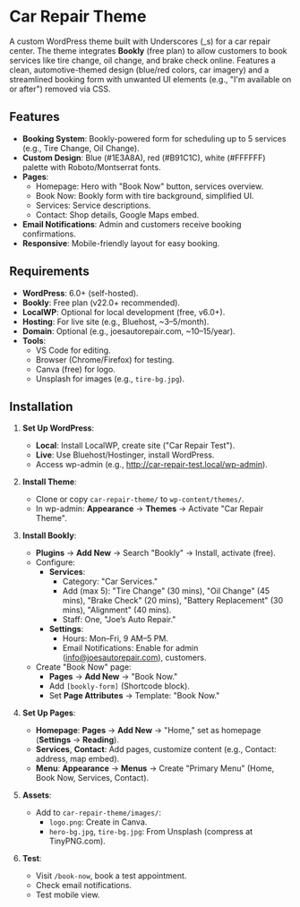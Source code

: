 # Car Repair Theme

A custom WordPress theme built with Underscores (_s) for a car repair center. The theme integrates **Bookly** (free plan) to allow customers to book services like tire change, oil change, and brake check online. Features a clean, automotive-themed design (blue/red colors, car imagery) and a streamlined booking form with unwanted UI elements (e.g., "I'm available on or after") removed via CSS.

## Features
- **Booking System**: Bookly-powered form for scheduling up to 5 services (e.g., Tire Change, Oil Change).
- **Custom Design**: Blue (#1E3A8A), red (#B91C1C), white (#FFFFFF) palette with Roboto/Montserrat fonts.
- **Pages**:
  - Homepage: Hero with "Book Now" button, services overview.
  - Book Now: Bookly form with tire background, simplified UI.
  - Services: Service descriptions.
  - Contact: Shop details, Google Maps embed.
- **Email Notifications**: Admin and customers receive booking confirmations.
- **Responsive**: Mobile-friendly layout for easy booking.

## Requirements
- **WordPress**: 6.0+ (self-hosted).
- **Bookly**: Free plan (v22.0+ recommended).
- **LocalWP**: Optional for local development (free, v6.0+).
- **Hosting**: For live site (e.g., Bluehost, ~$3–$5/month).
- **Domain**: Optional (e.g., joesautorepair.com, ~$10–$15/year).
- **Tools**:
  - VS Code for editing.
  - Browser (Chrome/Firefox) for testing.
  - Canva (free) for logo.
  - Unsplash for images (e.g., `tire-bg.jpg`).

## Installation
1. **Set Up WordPress**:
   - **Local**: Install LocalWP, create site ("Car Repair Test").
   - **Live**: Use Bluehost/Hostinger, install WordPress.
   - Access wp-admin (e.g., http://car-repair-test.local/wp-admin).

2. **Install Theme**:
   - Clone or copy `car-repair-theme/` to `wp-content/themes/`.
   - In wp-admin: **Appearance** → **Themes** → Activate "Car Repair Theme".

3. **Install Bookly**:
   - **Plugins** → **Add New** → Search "Bookly" → Install, activate (free).
   - Configure:
     - **Services**:
       - Category: "Car Services."
       - Add (max 5): "Tire Change" (30 mins), "Oil Change" (45 mins), "Brake Check" (20 mins), "Battery Replacement" (30 mins), "Alignment" (40 mins).
       - Staff: One, "Joe’s Auto Repair."
     - **Settings**:
       - Hours: Mon–Fri, 9 AM–5 PM.
       - Email Notifications: Enable for admin (info@joesautorepair.com), customers.
   - Create "Book Now" page:
     - **Pages** → **Add New** → "Book Now."
     - Add `[bookly-form]` (Shortcode block).
     - Set **Page Attributes** → Template: "Book Now."

4. **Set Up Pages**:
   - **Homepage**: **Pages** → **Add New** → "Home," set as homepage (**Settings** → **Reading**).
   - **Services**, **Contact**: Add pages, customize content (e.g., Contact: address, map embed).
   - **Menu**: **Appearance** → **Menus** → Create "Primary Menu" (Home, Book Now, Services, Contact).

5. **Assets**:
   - Add to `car-repair-theme/images/`:
     - `logo.png`: Create in Canva.
     - `hero-bg.jpg`, `tire-bg.jpg`: From Unsplash (compress at TinyPNG.com).

6. **Test**:
   - Visit `/book-now`, book a test appointment.
   - Check email notifications.
   - Test mobile view.

